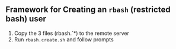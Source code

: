 ## Framework for Creating an `rbash` (restricted bash) user

  1. Copy the 3 files (rbash.`*) to the remote server
  1. Run `rbash.create.sh` and follow prompts
